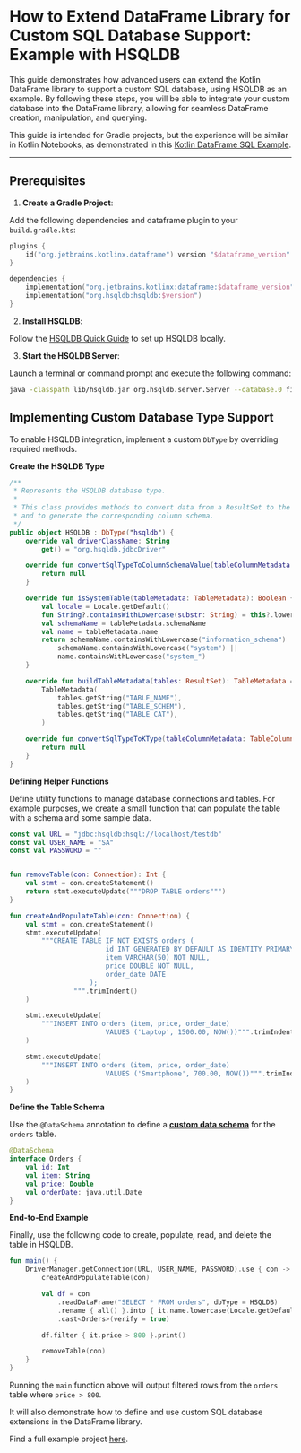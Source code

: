 [//]: # (title: How to Extend DataFrame Library for Custom SQL Database Support: Example with HSQLDB)

# How to Extend DataFrame Library for Custom SQL Database Support: Example with HSQLDB

This guide demonstrates how advanced users can extend the Kotlin DataFrame library to support a custom SQL database, 
using HSQLDB as an example. By following these steps, 
you will be able to integrate your custom database into the DataFrame library, 
allowing for seamless DataFrame creation, manipulation, and querying.

This guide is intended for Gradle projects, 
but the experience will be similar in Kotlin Notebooks, 
as demonstrated in this [Kotlin DataFrame SQL Example](https://github.com/zaleslaw/KotlinDataFrame-SQL-Examples/blob/master/notebooks/customdb.ipynb).

---

## Prerequisites

1. **Create a Gradle Project**:  

Add the following dependencies and dataframe plugin to your `build.gradle.kts`:

```kotlin
plugins {
    id("org.jetbrains.kotlinx.dataframe") version "$dataframe_version"
}

dependencies {
    implementation("org.jetbrains.kotlinx:dataframe:$dataframe_version")
    implementation("org.hsqldb:hsqldb:$version")
}
```

2. **Install HSQLDB**:

Follow the [HSQLDB Quick Guide](https://www.tutorialspoint.com/hsqldb/hsqldb_quick_guide.htm) to set up HSQLDB locally.

3. **Start the HSQLDB Server**:

Launch a terminal or command prompt and execute the following command:

```bash
java -classpath lib/hsqldb.jar org.hsqldb.server.Server --database.0 file:hsqldb/demodb --dbname.0 testdb
```

## Implementing Custom Database Type Support

To enable HSQLDB integration, implement a custom `DbType` by overriding required methods.


**Create the HSQLDB Type**

```kotlin
/**
 * Represents the HSQLDB database type.
 *
 * This class provides methods to convert data from a ResultSet to the appropriate type for HSQLDB,
 * and to generate the corresponding column schema.
 */
public object HSQLDB : DbType("hsqldb") {
    override val driverClassName: String
        get() = "org.hsqldb.jdbcDriver"

    override fun convertSqlTypeToColumnSchemaValue(tableColumnMetadata: TableColumnMetadata): ColumnSchema? {
        return null
    }

    override fun isSystemTable(tableMetadata: TableMetadata): Boolean {
        val locale = Locale.getDefault()
        fun String?.containsWithLowercase(substr: String) = this?.lowercase(locale)?.contains(substr) == true
        val schemaName = tableMetadata.schemaName
        val name = tableMetadata.name
        return schemaName.containsWithLowercase("information_schema") ||
            schemaName.containsWithLowercase("system") ||
            name.containsWithLowercase("system_")
    }

    override fun buildTableMetadata(tables: ResultSet): TableMetadata =
        TableMetadata(
            tables.getString("TABLE_NAME"),
            tables.getString("TABLE_SCHEM"),
            tables.getString("TABLE_CAT"),
        )

    override fun convertSqlTypeToKType(tableColumnMetadata: TableColumnMetadata): KType? {
        return null
    }
}
```

**Defining Helper Functions**

Define utility functions to manage database connections and tables.
For example purposes, we create a small function that can populate the table with a schema and some sample data.

```kotlin
const val URL = "jdbc:hsqldb:hsql://localhost/testdb"
const val USER_NAME = "SA"
const val PASSWORD = ""


fun removeTable(con: Connection): Int {
    val stmt = con.createStatement()
    return stmt.executeUpdate("""DROP TABLE orders""")
}

fun createAndPopulateTable(con: Connection) {
    val stmt = con.createStatement()
    stmt.executeUpdate(
        """CREATE TABLE IF NOT EXISTS orders (
                        id INT GENERATED BY DEFAULT AS IDENTITY PRIMARY KEY,
                        item VARCHAR(50) NOT NULL,
                        price DOUBLE NOT NULL,
                        order_date DATE
                    );
                """.trimIndent()
    )

    stmt.executeUpdate(
        """INSERT INTO orders (item, price, order_date) 
                        VALUES ('Laptop', 1500.00, NOW())""".trimIndent()
    )

    stmt.executeUpdate(
        """INSERT INTO orders (item, price, order_date) 
                        VALUES ('Smartphone', 700.00, NOW())""".trimIndent()
    )
}
```

**Define the Table Schema**

Use the `@DataSchema` annotation to define a [**custom data schema**](schemasCustom.md) for the `orders` table.

```kotlin
@DataSchema
interface Orders {
    val id: Int
    val item: String
    val price: Double
    val orderDate: java.util.Date
}
```

**End-to-End Example**

Finally, use the following code to create, populate, read, and delete the table in HSQLDB.

```kotlin
fun main() {
    DriverManager.getConnection(URL, USER_NAME, PASSWORD).use { con ->
        createAndPopulateTable(con)

        val df = con
            .readDataFrame("SELECT * FROM orders", dbType = HSQLDB)
            .rename { all() }.into { it.name.lowercase(Locale.getDefault()).toCamelCaseByDelimiters(DELIMITERS_REGEX) }
            .cast<Orders>(verify = true)

        df.filter { it.price > 800 }.print()

        removeTable(con)
    }
}
```

Running the `main` function above will output filtered rows from the `orders` table where `price > 800`. 

It will also demonstrate how to define and use custom SQL database extensions in the DataFrame library.

Find a full example project [here](https://github.com/zaleslaw/KotlinDataFrame-SQL-Examples/tree/master/src/main/kotlin/customdb).
